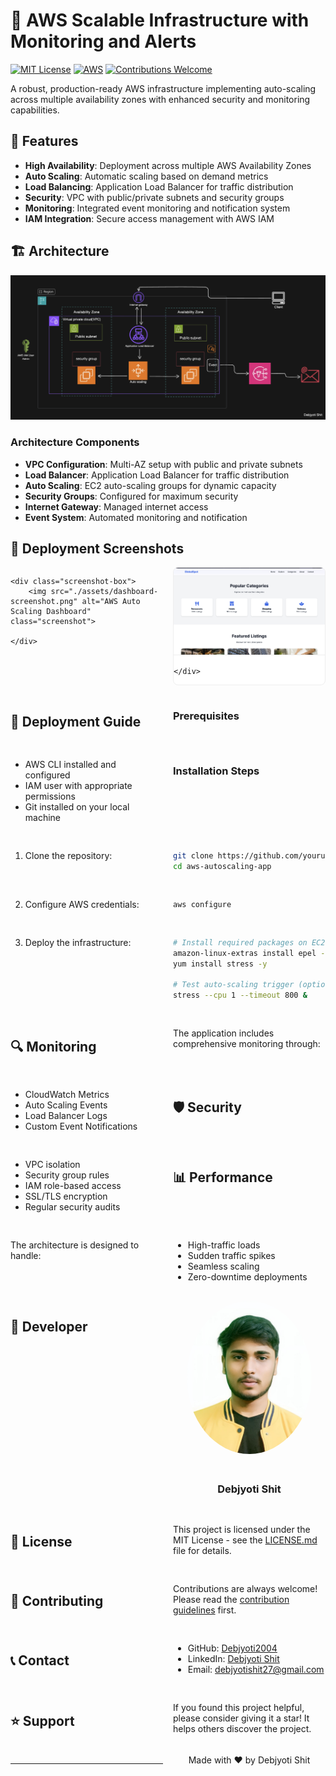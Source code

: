 # 🚀 AWS Scalable Infrastructure with Monitoring and Alerts

[![MIT License](https://img.shields.io/badge/License-MIT-green.svg)](https://choosealicense.com/licenses/mit/)
[![AWS](https://img.shields.io/badge/AWS-%23FF9900.svg?style=flat&logo=amazon-aws&logoColor=white)](https://aws.amazon.com/)
[![Contributions Welcome](https://img.shields.io/badge/contributions-welcome-brightgreen.svg?style=flat)](CONTRIBUTING.md)

A robust, production-ready AWS infrastructure implementing auto-scaling across multiple availability zones with enhanced security and monitoring capabilities.

## 🎯 Features

- **High Availability**: Deployment across multiple AWS Availability Zones
- **Auto Scaling**: Automatic scaling based on demand metrics
- **Load Balancing**: Application Load Balancer for traffic distribution
- **Security**: VPC with public/private subnets and security groups
- **Monitoring**: Integrated event monitoring and notification system
- **IAM Integration**: Secure access management with AWS IAM

## 🏗️ Architecture

![Architecture Diagram](./assets/architecture.png)

### Architecture Components

- **VPC Configuration**: Multi-AZ setup with public and private subnets
- **Load Balancer**: Application Load Balancer for traffic distribution
- **Auto Scaling**: EC2 auto-scaling groups for dynamic capacity
- **Security Groups**: Configured for maximum security
- **Internet Gateway**: Managed internet access
- **Event System**: Automated monitoring and notification


## 📸 Deployment Screenshots

<div class="screenshot-gallery">
   
    <div class="screenshot-box">
        <img src="./assets/dashboard-screenshot.png" alt="AWS Auto Scaling Dashboard" class="screenshot">
       
    </div>
<div class="screenshot-box">
        <img src="./assets/metrics-screenshot.png" alt="Example Deployment Screenshot" class="screenshot">
       
    </div>
</div>

<style>
.screenshot-gallery {
    display: grid;
    grid-template-columns: repeat(2, 1fr);
    gap: 1rem;
    margin: 1rem 0;
}

.screenshot-box {
    background: #fff;
    border: 1px solid #eee;
    border-radius: 8px;
    overflow: hidden;
}

.screenshot {
    width: 100%;
    height: auto;
    border-bottom: 1px solid #eee;
}

.caption {
    padding: 0.5rem;
    margin: 0;
    text-align: center;
    font-size: 0.9rem;
    color: #666;
}

@media (max-width: 768px) {
    .screenshot-gallery {
        grid-template-columns: 1fr;
    }
}
</style>

## 🚀 Deployment Guide

### Prerequisites

- AWS CLI installed and configured
- IAM user with appropriate permissions
- Git installed on your local machine

### Installation Steps

1. Clone the repository:
```bash
git clone https://github.com/yourusername/aws-autoscaling-app.git
cd aws-autoscaling-app
```

2. Configure AWS credentials:
```bash
aws configure
```

3. Deploy the infrastructure:
```bash
# Install required packages on EC2 instances
amazon-linux-extras install epel -y
yum install stress -y

# Test auto-scaling trigger (optional)
stress --cpu 1 --timeout 800 &
```

## 🔍 Monitoring

The application includes comprehensive monitoring through:
- CloudWatch Metrics
- Auto Scaling Events
- Load Balancer Logs
- Custom Event Notifications

## 🛡️ Security

- VPC isolation
- Security group rules
- IAM role-based access
- SSL/TLS encryption
- Regular security audits

## 📊 Performance

The architecture is designed to handle:
- High-traffic loads
- Sudden traffic spikes
- Seamless scaling
- Zero-downtime deployments

## 👤 Developer

<div align="center">
  <img src="./assets/profile.jpg" width="200px" style="border-radius: 50%; margin-bottom: 20px;">
  <h3>Debjyoti Shit</h3>

</div>

<style>
.developer-profile {
  text-align: center;
  padding: 20px;
  background: linear-gradient(145deg, #f6f8fa, #ffffff);
  border-radius: 10px;
  box-shadow: 0 4px 6px rgba(0, 0, 0, 0.1);
}

.profile-image {
  border-radius: 50%;
  border: 4px solid #ffffff;
  box-shadow: 0 0 20px rgba(0, 0, 0, 0.1);
}

.social-links {
  display: flex;
  justify-content: center;
  gap: 15px;
  margin-top: 15px;
}
</style>

## 📝 License

This project is licensed under the MIT License - see the [LICENSE.md](LICENSE.md) file for details.

## 🤝 Contributing

Contributions are always welcome! Please read the [contribution guidelines](CONTRIBUTING.md) first.

## 📞 Contact

- GitHub: [Debjyoti2004](https://github.com/Debjyoti2004)
- LinkedIn: [Debjyoti Shit](www.linkedin.com/in/debjyotishit)
- Email: debjyotishit27@gmail.com

## ⭐ Support

If you found this project helpful, please consider giving it a star! It helps others discover the project.

---
<div align="center">
Made with ❤️ by Debjyoti Shit
</div>